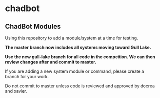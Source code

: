 # chadbot
## ChadBot Modules

Using this repository to add a module/system at a time for testing.

**The master branch now includes all systems moving toward Gull Lake.**

**Use the new gull-lake branch for all code in the compeition. We can then review changes after and commit to master.**

If you are adding a new system module or command, please create a branch for your work. 

Do not commit to master unless code is reviewed and approved by docrea and xavier.
